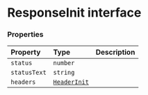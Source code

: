 # ResponseInit interface










### Properties

| Property	   | Type	| Description|
|:-------------|:-------|:-----------|
|`status`      | `number` |  |
|`statusText`      | `string` |  |
|`headers`      | [`HeaderInit`](whatwg-fetch-module.md#types) |  |






